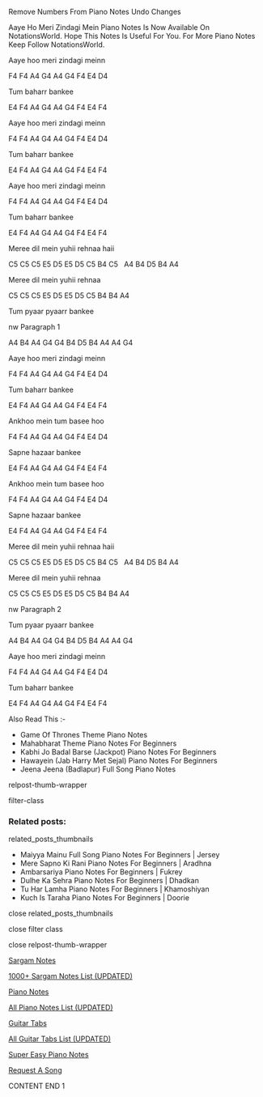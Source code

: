 
Remove Numbers From Piano Notes
Undo Changes

Aaye Ho Meri Zindagi Mein Piano Notes Is Now Available On NotationsWorld. Hope This Notes Is Useful For You. For More Piano Notes Keep Follow NotationsWorld.

Aaye hoo meri zindagi meinn

F4 F4 A4 G4 A4 G4 F4 E4 D4

Tum baharr bankee

E4 F4 A4 G4 A4 G4 F4 E4 F4

Aaye hoo meri zindagi meinn

F4 F4 A4 G4 A4 G4 F4 E4 D4

Tum baharr bankee

E4 F4 A4 G4 A4 G4 F4 E4 F4

Aaye hoo meri zindagi meinn

F4 F4 A4 G4 A4 G4 F4 E4 D4

Tum baharr bankee

E4 F4 A4 G4 A4 G4 F4 E4 F4

Meree dil mein yuhii rehnaa haii

C5 C5 C5 E5 D5 E5 D5 C5 B4 C5   A4 B4 D5 B4 A4

Meree dil mein yuhii rehnaa

C5 C5 C5 E5 D5 E5 D5 C5 B4 B4 A4

Tum pyaar pyaarr bankee

nw Paragraph 1

A4 B4 A4 G4 G4 B4 D5 B4 A4 A4 G4

Aaye hoo meri zindagi meinn

F4 F4 A4 G4 A4 G4 F4 E4 D4

Tum baharr bankee

E4 F4 A4 G4 A4 G4 F4 E4 F4

Ankhoo mein tum basee hoo

F4 F4 A4 G4 A4 G4 F4 E4 D4

Sapne hazaar bankee

E4 F4 A4 G4 A4 G4 F4 E4 F4

Ankhoo mein tum basee hoo

F4 F4 A4 G4 A4 G4 F4 E4 D4

Sapne hazaar bankee

E4 F4 A4 G4 A4 G4 F4 E4 F4

Meree dil mein yuhii rehnaa haii

C5 C5 C5 E5 D5 E5 D5 C5 B4 C5   A4 B4 D5 B4 A4

Meree dil mein yuhii rehnaa

C5 C5 C5 E5 D5 E5 D5 C5 B4 B4 A4

nw Paragraph 2

Tum pyaar pyaarr bankee

A4 B4 A4 G4 G4 B4 D5 B4 A4 A4 G4

Aaye hoo meri zindagi meinn

F4 F4 A4 G4 A4 G4 F4 E4 D4

Tum baharr bankee

E4 F4 A4 G4 A4 G4 F4 E4 F4

Also Read This :-

* Game Of Thrones Theme Piano Notes
* Mahabharat Theme Piano Notes For Beginners
* Kabhi Jo Badal Barse (Jackpot) Piano Notes For Beginners
* Hawayein (Jab Harry Met Sejal) Piano Notes For Beginners
* Jeena Jeena (Badlapur) Full Song Piano Notes

relpost-thumb-wrapper

filter-class

### Related posts:

related_posts_thumbnails

* Maiyya Mainu Full Song Piano Notes For Beginners | Jersey
* Mere Sapno Ki Rani Piano Notes For Beginners | Aradhna
* Ambarsariya Piano Notes For Beginners | Fukrey
* Dulhe Ka Sehra Piano Notes For Beginners | Dhadkan
* Tu Har Lamha Piano Notes For Beginners | Khamoshiyan
* Kuch Is Taraha Piano Notes For Beginners | Doorie

close related_posts_thumbnails

close filter class

close relpost-thumb-wrapper

[Sargam Notes](https://www.notationsworld.com/sargam-notes.html)

[1000+ Sargam Notes List (UPDATED)](https://www.notationsworld.com/all-songs-list-sargam-notes.html)

[Piano Notes](https://www.notationsworld.com/piano-notes.html)

[All Piano Notes List (UPDATED)](https://www.notationsworld.com/all-songs-list-piano-notes.html)

[Guitar Tabs](https://www.notationsworld.com/guitar-tabs.html)

[All Guitar Tabs List (UPDATED)](https://www.notationsworld.com/all-songs-list-guitar-tabs.html)

[Super Easy Piano Notes](https://studywall.in/)

[Request A Song](https://www.notationsworld.com/request-a-song.html)

CONTENT END 1

